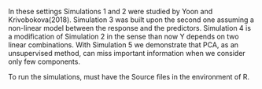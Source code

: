 In these settings Simulations 1 and 2 were studied by Yoon and Krivobokova(2018). 
Simulation 3 was built upon the second one assuming a non-linear model between the response and the predictors. 
Simulation 4 is a modification of Simulation 2 in the sense than now Y depends on two linear combinations. 
With Simulation 5 we demonstrate that PCA, as an unsupervised method, can miss important information when we consider only few components.

To run the simulations, must have the Source files in the environment of R.
